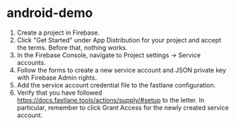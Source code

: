 # android-demo

1. Create a project in Firebase.
1. Click "Get Started" under App Distribution for your project and accept the terms. Before that, nothing works.
1. In the Firebase Console, navigate to Project settings -> Service accounts.
1. Follow the forms to create a new service account and JSON private key with Firebase Admin rights.
1. Add the service account credential file to the fastlane configuration.
1. Verify that you have followed https://docs.fastlane.tools/actions/supply/#setup to the letter. In particular, remember to click Grant Access for the newly created service account.
